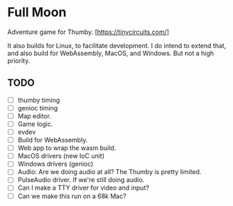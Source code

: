 # Full Moon

Adventure game for Thumby. [https://tinycircuits.com/]

It also builds for Linux, to facilitate development.
I do intend to extend that, and also build for WebAssembly, MacOS, and Windows.
But not a high priority.

## TODO

- [ ] thumby timing
- [ ] genioc timing
- [ ] Map editor.
- [ ] Game logic.
- [ ] evdev
- [ ] Build for WebAssembly.
- [ ] Web app to wrap the wasm build.
- [ ] MacOS drivers (new IoC unit)
- [ ] Windows drivers (genioc)
- [ ] Audio: Are we doing audio at all? The Thumby is pretty limited.
- [ ] PulseAudio driver. If we're still doing audio.
- [ ] Can I make a TTY driver for video and input?
- [ ] Can we make this run on a 68k Mac?
